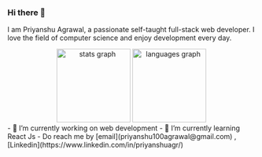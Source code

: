### Hi there 👋

I am Priyanshu Agrawal, a passionate self-taught full-stack web developer. I love the field of computer science and enjoy development every day.
<div align="center">
  <img src="https://github-readme-stats.vercel.app/api?username=priyanshu-techie&hide_title=false&hide_rank=false&show_icons=true&include_all_commits=true&count_private=true&disable_animations=false&theme=dracula&locale=en&hide_border=false" height="150" alt="stats graph"  />
  <img src="https://github-readme-stats.vercel.app/api/top-langs?username=priyanshu-techie&locale=en&hide_title=false&layout=compact&card_width=320&langs_count=5&theme=dracula&hide_border=false" height="150" alt="languages graph"  />
</div>
- 🔭 I’m currently working on web development
- 🌱 I’m currently learning React Js
- Do reach me by [email](priyanshu100agrawal@gmail.com) , [Linkedin](https://www.linkedin.com/in/priyanshuagr/)

<!--
**priyanshu-techie/priyanshu-techie** is a ✨ _special_ ✨ repository because its `README.md` (this file) appears on your GitHub profile.

Here are some ideas to get you started:

- 🔭 I’m currently working on ...
- 🌱 I’m currently learning ...
- 👯 I’m looking to collaborate on ...
- 🤔 I’m looking for help with ...
- 💬 Ask me about ...
- 📫 How to reach me: ...
- 😄 Pronouns: ...
- ⚡ Fun fact: ...
-->
